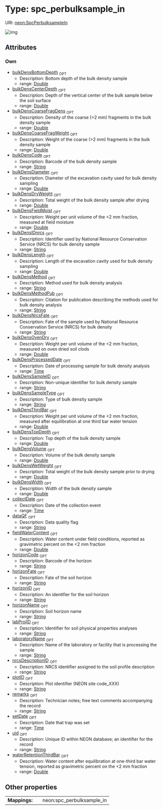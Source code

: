 
# Type: spc_perbulksample_in




URI: [neon:SpcPerbulksampleIn](https://data.neonscience.org/SpcPerbulksampleIn)


![img](http://yuml.me/diagram/nofunky;dir:TB/class/[SpcPerbulksampleIn&#124;uid:string%20%3F;plotID:string%20%3F;remarks:string%20%3F;setDate:time%20%3F;collectDate:time%20%3F;nrcsDescriptionID:string%20%3F;horizonID:string%20%3F;horizonName:string%20%3F;laboratoryName:string%20%3F;labProjID:string%20%3F;bulkDensIDnrcs:string%20%3F;bulkDensSampleType:string%20%3F;bulkDensCenterDepth:double%20%3F;bulkDensDiameter:double%20%3F;bulkDensLength:double%20%3F;bulkDensVolume:double%20%3F;bulkDensTopDepth:double%20%3F;bulkDensBottomDepth:double%20%3F;bulkDensWetWeight:double%20%3F;bulkDensDryWeight:double%20%3F;bulkDensCoarseFragWeight:double%20%3F;bulkDensCoarseFragDens:double%20%3F;dataQF:string%20%3F;bulkDensCode:string%20%3F;bulkDensNrcsFate:string%20%3F;horizonCode:string%20%3F;horizonFate:string%20%3F;bulkDensFieldMoist:double%20%3F;bulkDensMethod:string%20%3F;bulkDensMethodPub:string%20%3F;bulkDensOvenDry:double%20%3F;bulkDensProcessedDate:time%20%3F;bulkDensThirdBar:double%20%3F;bulkDensWidth:double%20%3F;fieldWaterContent:double%20%3F;waterRetentionThirdBar:double%20%3F;bulkDensSampleID:string%20%3F])

## Attributes


### Own

 * [bulkDensBottomDepth](bulkDensBottomDepth.md)  <sub>OPT</sub>
    * Description: Bottom depth of the bulk density sample
    * range: [Double](types/Double.md)
 * [bulkDensCenterDepth](bulkDensCenterDepth.md)  <sub>OPT</sub>
    * Description: Depth of the vertical center of the bulk sample below the soil surface
    * range: [Double](types/Double.md)
 * [bulkDensCoarseFragDens](bulkDensCoarseFragDens.md)  <sub>OPT</sub>
    * Description: Density of the coarse (>2 mm) fragments in the bulk density sample
    * range: [Double](types/Double.md)
 * [bulkDensCoarseFragWeight](bulkDensCoarseFragWeight.md)  <sub>OPT</sub>
    * Description: Weight of the coarse (>2 mm) fragments in the bulk density sample
    * range: [Double](types/Double.md)
 * [bulkDensCode](bulkDensCode.md)  <sub>OPT</sub>
    * Description: Barcode of the bulk density sample
    * range: [String](types/String.md)
 * [bulkDensDiameter](bulkDensDiameter.md)  <sub>OPT</sub>
    * Description: Diameter of the excavation cavity used for bulk density sampling
    * range: [Double](types/Double.md)
 * [bulkDensDryWeight](bulkDensDryWeight.md)  <sub>OPT</sub>
    * Description: Total weight of the bulk density sample after drying
    * range: [Double](types/Double.md)
 * [bulkDensFieldMoist](bulkDensFieldMoist.md)  <sub>OPT</sub>
    * Description: Weight per unit volume of the <2 mm fraction, measured at field moisture
    * range: [Double](types/Double.md)
 * [bulkDensIDnrcs](bulkDensIDnrcs.md)  <sub>OPT</sub>
    * Description: Identifier used by National Resource Conservation Service (NRCS) for bulk density sample
    * range: [String](types/String.md)
 * [bulkDensLength](bulkDensLength.md)  <sub>OPT</sub>
    * Description: Length of the excavation cavity used for bulk density sampling
    * range: [Double](types/Double.md)
 * [bulkDensMethod](bulkDensMethod.md)  <sub>OPT</sub>
    * Description: Method used for bulk density analysis
    * range: [String](types/String.md)
 * [bulkDensMethodPub](bulkDensMethodPub.md)  <sub>OPT</sub>
    * Description: Citation for publication describing the methods used for bulk density analysis
    * range: [String](types/String.md)
 * [bulkDensNrcsFate](bulkDensNrcsFate.md)  <sub>OPT</sub>
    * Description: Fate of the sample used by National Resource Conservation Service (NRCS) for bulk density
    * range: [String](types/String.md)
 * [bulkDensOvenDry](bulkDensOvenDry.md)  <sub>OPT</sub>
    * Description: Weight per unit volume of the <2 mm fraction, measured on oven dried soil clods
    * range: [Double](types/Double.md)
 * [bulkDensProcessedDate](bulkDensProcessedDate.md)  <sub>OPT</sub>
    * Description: Date of processing sample for bulk density analysis
    * range: [Time](types/Time.md)
 * [bulkDensSampleID](bulkDensSampleID.md)  <sub>OPT</sub>
    * Description: Non-unique identifier for bulk density sample
    * range: [String](types/String.md)
 * [bulkDensSampleType](bulkDensSampleType.md)  <sub>OPT</sub>
    * Description: Type of bulk density sample
    * range: [String](types/String.md)
 * [bulkDensThirdBar](bulkDensThirdBar.md)  <sub>OPT</sub>
    * Description: Weight per unit volume of the <2 mm fraction, measured after equilibration at one third bar water tension
    * range: [Double](types/Double.md)
 * [bulkDensTopDepth](bulkDensTopDepth.md)  <sub>OPT</sub>
    * Description: Top depth of the bulk density sample
    * range: [Double](types/Double.md)
 * [bulkDensVolume](bulkDensVolume.md)  <sub>OPT</sub>
    * Description: Volume of the bulk density sample
    * range: [Double](types/Double.md)
 * [bulkDensWetWeight](bulkDensWetWeight.md)  <sub>OPT</sub>
    * Description: Total weight of the bulk density sample prior to drying
    * range: [Double](types/Double.md)
 * [bulkDensWidth](bulkDensWidth.md)  <sub>OPT</sub>
    * Description: Width of the bulk density sample
    * range: [Double](types/Double.md)
 * [collectDate](collectDate.md)  <sub>OPT</sub>
    * Description: Date of the collection event
    * range: [Time](types/Time.md)
 * [dataQF](dataQF.md)  <sub>OPT</sub>
    * Description: Data quality flag
    * range: [String](types/String.md)
 * [fieldWaterContent](fieldWaterContent.md)  <sub>OPT</sub>
    * Description: Water content under field conditions, reported as gravimetric percent on the <2 mm fraction
    * range: [Double](types/Double.md)
 * [horizonCode](horizonCode.md)  <sub>OPT</sub>
    * Description: Barcode of the horizon
    * range: [String](types/String.md)
 * [horizonFate](horizonFate.md)  <sub>OPT</sub>
    * Description: Fate of the soil horizon
    * range: [String](types/String.md)
 * [horizonID](horizonID.md)  <sub>OPT</sub>
    * Description: An identifier for the soil horizon
    * range: [String](types/String.md)
 * [horizonName](horizonName.md)  <sub>OPT</sub>
    * Description: Soil horizon name
    * range: [String](types/String.md)
 * [labProjID](labProjID.md)  <sub>OPT</sub>
    * Description: Identifier for soil physical properties analyses
    * range: [String](types/String.md)
 * [laboratoryName](laboratoryName.md)  <sub>OPT</sub>
    * Description: Name of the laboratory or facility that is processing the sample
    * range: [String](types/String.md)
 * [nrcsDescriptionID](nrcsDescriptionID.md)  <sub>OPT</sub>
    * Description: NRCS identifier assigned to the soil profile description
    * range: [String](types/String.md)
 * [plotID](plotID.md)  <sub>OPT</sub>
    * Description: Plot identifier (NEON site code_XXX)
    * range: [String](types/String.md)
 * [remarks](remarks.md)  <sub>OPT</sub>
    * Description: Technician notes; free text comments accompanying the record
    * range: [String](types/String.md)
 * [setDate](setDate.md)  <sub>OPT</sub>
    * Description: Date that trap was set
    * range: [Time](types/Time.md)
 * [uid](uid.md)  <sub>OPT</sub>
    * Description: Unique ID within NEON database; an identifier for the record
    * range: [String](types/String.md)
 * [waterRetentionThirdBar](waterRetentionThirdBar.md)  <sub>OPT</sub>
    * Description: Water content after equilibration at one-third bar water tension, reported as gravimetric percent on the <2 mm fraction
    * range: [Double](types/Double.md)

## Other properties

|  |  |  |
| --- | --- | --- |
| **Mappings:** | | neon:spc_perbulksample_in |

